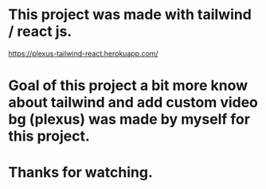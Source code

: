 # This project was made with tailwind / react js.
https://plexus-tailwind-react.herokuapp.com/
# Goal of this project a bit more know about tailwind and add custom video bg (plexus) was made by myself for this project.
# Thanks for watching.
